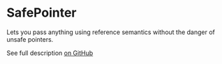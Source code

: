 # SafePointer #

Lets you pass anything using reference semantics without the danger of unsafe pointers.

See full description [on GitHub](https://GitHub.com/RougeWare/Swift-Safe-Pointer) 
